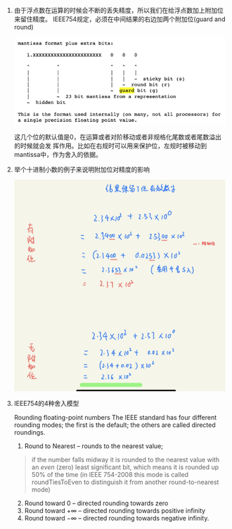 1. 由于浮点数在运算的时候会不断的丢失精度，所以我们在给浮点数加上附加位来留住精度。
   IEEE754规定，必须在中间结果的右边加两个附加位(guard and round)

   ![illustration](https://github.com/SteveLauC/pic/blob/main/Screen%20Shot%202022-03-28%20at%2010.05.26%20AM.png)

   这几个位的默认值是0，在运算或者对阶移动或者非规格化尾数或者尾数溢出的时候就会发
   挥作用。比如在右规时可以用来保护位，左规时被移动到mantissa中，作为舍入的依据。

2. 举个十进制小数的例子来说明附加位对精度的影响
  
   ![note](https://github.com/SteveLauC/pic/blob/main/IMG_1625.jpg)
 

3. IEEE754的4种舍入模型

   Rounding floating-point numbers
   The IEEE standard has four different rounding modes; the first is the default;
   the others are called directed roundings.

   1. Round to Nearest – rounds to the nearest value; 
   > if the number falls midway it is rounded to the nearest value with an 
   *even* (zero) least significant bit, which means it is rounded up 50% of the
   time (in IEEE 754-2008 this mode is called roundTiesToEven to distinguish it 
   from another round-to-nearest mode)

   2. Round toward 0 – directed rounding towards zero
   3. Round toward +∞ – directed rounding towards positive infinity
   4. Round toward −∞ – directed rounding towards negative infinity.
